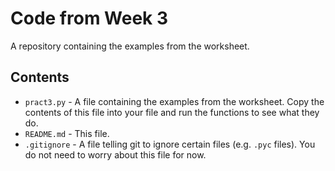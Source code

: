 # Code from Week 3

A repository containing the examples from the worksheet.

## Contents

- `pract3.py` - A file containing the examples from the worksheet.
  Copy the contents of this file into your file and run the functions to see what they do.
- `README.md` - This file.
- `.gitignore` - A file telling git to ignore certain files (e.g. `.pyc` files).
  You do not need to worry about this file for now.
